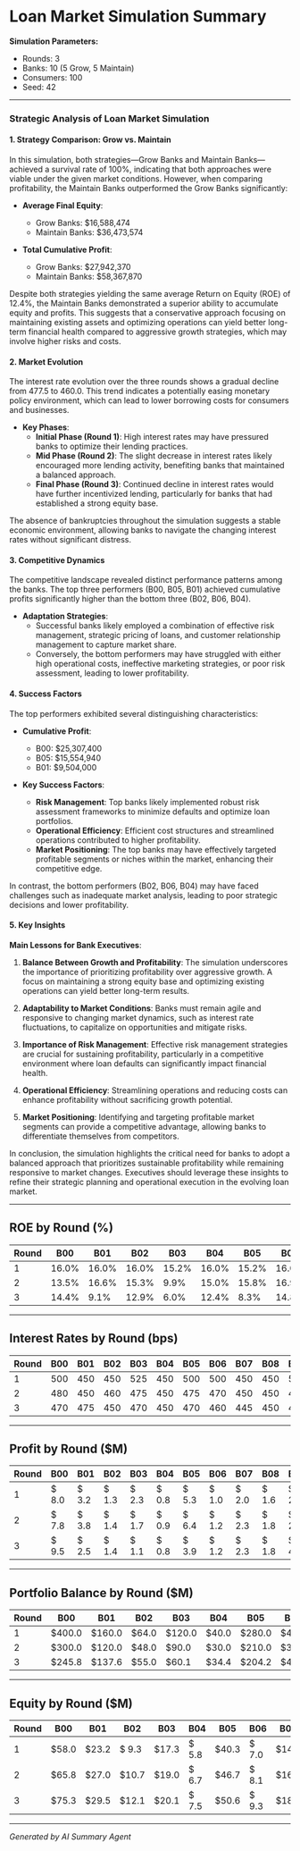 # Loan Market Simulation Summary

**Simulation Parameters:**
- Rounds: 3
- Banks: 10 (5 Grow, 5 Maintain)
- Consumers: 100
- Seed: 42

---

### Strategic Analysis of Loan Market Simulation

#### 1. Strategy Comparison: Grow vs. Maintain

In this simulation, both strategies—Grow Banks and Maintain Banks—achieved a survival rate of 100%, indicating that both approaches were viable under the given market conditions. However, when comparing profitability, the Maintain Banks outperformed the Grow Banks significantly:

- **Average Final Equity**: 
  - Grow Banks: $16,588,474
  - Maintain Banks: $36,473,574

- **Total Cumulative Profit**: 
  - Grow Banks: $27,942,370
  - Maintain Banks: $58,367,870

Despite both strategies yielding the same average Return on Equity (ROE) of 12.4%, the Maintain Banks demonstrated a superior ability to accumulate equity and profits. This suggests that a conservative approach focusing on maintaining existing assets and optimizing operations can yield better long-term financial health compared to aggressive growth strategies, which may involve higher risks and costs.

#### 2. Market Evolution

The interest rate evolution over the three rounds shows a gradual decline from 477.5 to 460.0. This trend indicates a potentially easing monetary policy environment, which can lead to lower borrowing costs for consumers and businesses. 

- **Key Phases**: 
  - **Initial Phase (Round 1)**: High interest rates may have pressured banks to optimize their lending practices.
  - **Mid Phase (Round 2)**: The slight decrease in interest rates likely encouraged more lending activity, benefiting banks that maintained a balanced approach.
  - **Final Phase (Round 3)**: Continued decline in interest rates would have further incentivized lending, particularly for banks that had established a strong equity base.

The absence of bankruptcies throughout the simulation suggests a stable economic environment, allowing banks to navigate the changing interest rates without significant distress.

#### 3. Competitive Dynamics

The competitive landscape revealed distinct performance patterns among the banks. The top three performers (B00, B05, B01) achieved cumulative profits significantly higher than the bottom three (B02, B06, B04). 

- **Adaptation Strategies**: 
  - Successful banks likely employed a combination of effective risk management, strategic pricing of loans, and customer relationship management to capture market share.
  - Conversely, the bottom performers may have struggled with either high operational costs, ineffective marketing strategies, or poor risk assessment, leading to lower profitability.

#### 4. Success Factors

The top performers exhibited several distinguishing characteristics:

- **Cumulative Profit**:
  - B00: $25,307,400
  - B05: $15,554,940
  - B01: $9,504,000

- **Key Success Factors**:
  - **Risk Management**: Top banks likely implemented robust risk assessment frameworks to minimize defaults and optimize loan portfolios.
  - **Operational Efficiency**: Efficient cost structures and streamlined operations contributed to higher profitability.
  - **Market Positioning**: The top banks may have effectively targeted profitable segments or niches within the market, enhancing their competitive edge.

In contrast, the bottom performers (B02, B06, B04) may have faced challenges such as inadequate market analysis, leading to poor strategic decisions and lower profitability.

#### 5. Key Insights

**Main Lessons for Bank Executives**:

1. **Balance Between Growth and Profitability**: The simulation underscores the importance of prioritizing profitability over aggressive growth. A focus on maintaining a strong equity base and optimizing existing operations can yield better long-term results.

2. **Adaptability to Market Conditions**: Banks must remain agile and responsive to changing market dynamics, such as interest rate fluctuations, to capitalize on opportunities and mitigate risks.

3. **Importance of Risk Management**: Effective risk management strategies are crucial for sustaining profitability, particularly in a competitive environment where loan defaults can significantly impact financial health.

4. **Operational Efficiency**: Streamlining operations and reducing costs can enhance profitability without sacrificing growth potential.

5. **Market Positioning**: Identifying and targeting profitable market segments can provide a competitive advantage, allowing banks to differentiate themselves from competitors.

In conclusion, the simulation highlights the critical need for banks to adopt a balanced approach that prioritizes sustainable profitability while remaining responsive to market changes. Executives should leverage these insights to refine their strategic planning and operational execution in the evolving loan market.

---

## ROE by Round (%)

| Round | B00 | B01 | B02 | B03 | B04 | B05 | B06 | B07 | B08 | B09 |
|-------|------|------|------|------|------|------|------|------|------|------|
|     1 | 16.0% | 16.0% | 16.0% | 15.2% | 16.0% | 15.2% | 16.0% | 16.8% | 16.0% | 15.2% |
|     2 | 13.5% | 16.6% | 15.3% | 9.9% | 15.0% | 15.8% | 16.9% | 16.3% | 15.9% | 9.9% |
|     3 | 14.4% | 9.1% | 12.9% | 6.0% | 12.4% | 8.3% | 14.8% | 14.0% | 13.7% | 18.6% |

---

## Interest Rates by Round (bps)

| Round | B00 | B01 | B02 | B03 | B04 | B05 | B06 | B07 | B08 | B09 |
|-------|------|------|------|------|------|------|------|------|------|------|
|     1 | 500 | 450 | 450 | 525 | 450 | 500 | 500 | 450 | 450 | 500 |
|     2 | 480 | 450 | 460 | 475 | 450 | 475 | 470 | 450 | 450 | 475 |
|     3 | 470 | 475 | 450 | 470 | 450 | 470 | 460 | 445 | 450 | 460 |

---

## Profit by Round ($M)

| Round | B00 | B01 | B02 | B03 | B04 | B05 | B06 | B07 | B08 | B09 |
|-------|------|------|------|------|------|------|------|------|------|------|
|     1 | $ 8.0 | $ 3.2 | $ 1.3 | $ 2.3 | $ 0.8 | $ 5.3 | $ 1.0 | $ 2.0 | $ 1.6 | $ 2.7 |
|     2 | $ 7.8 | $ 3.8 | $ 1.4 | $ 1.7 | $ 0.9 | $ 6.4 | $ 1.2 | $ 2.3 | $ 1.8 | $ 2.1 |
|     3 | $ 9.5 | $ 2.5 | $ 1.4 | $ 1.1 | $ 0.8 | $ 3.9 | $ 1.2 | $ 2.3 | $ 1.8 | $ 4.2 |

---

## Portfolio Balance by Round ($M)

| Round | B00 | B01 | B02 | B03 | B04 | B05 | B06 | B07 | B08 | B09 |
|-------|------|------|------|------|------|------|------|------|------|------|
|     1 | $400.0 | $160.0 | $64.0 | $120.0 | $40.0 | $280.0 | $48.0 | $96.0 | $80.0 | $144.0 |
|     2 | $300.0 | $120.0 | $48.0 | $90.0 | $30.0 | $210.0 | $36.0 | $72.0 | $60.0 | $108.0 |
|     3 | $245.8 | $137.6 | $55.0 | $60.1 | $34.4 | $204.2 | $41.3 | $83.3 | $68.7 | $72.0 |

---

## Equity by Round ($M)

| Round | B00 | B01 | B02 | B03 | B04 | B05 | B06 | B07 | B08 | B09 |
|-------|------|------|------|------|------|------|------|------|------|------|
|     1 | $58.0 | $23.2 | $ 9.3 | $17.3 | $ 5.8 | $40.3 | $ 7.0 | $14.0 | $11.6 | $20.7 |
|     2 | $65.8 | $27.0 | $10.7 | $19.0 | $ 6.7 | $46.7 | $ 8.1 | $16.3 | $13.4 | $22.8 |
|     3 | $75.3 | $29.5 | $12.1 | $20.1 | $ 7.5 | $50.6 | $ 9.3 | $18.6 | $15.3 | $27.0 |

---

*Generated by AI Summary Agent*
